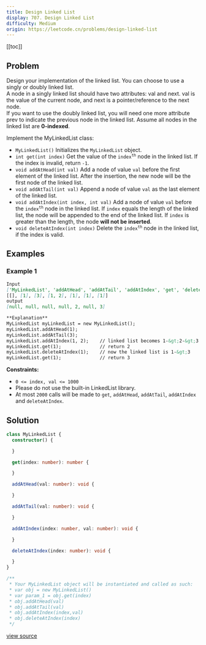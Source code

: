 ```yaml
---
title: Design Linked List
display: 707. Design Linked List
difficulty: Medium
origin: https://leetcode.cn/problems/design-linked-list
---
```


[[toc]]

## Problem

Design your implementation of the linked list. You can choose to use a singly or doubly linked list.<br />
A node in a singly linked list should have two attributes: val and next. val is the value of the current node, and next is a pointer/reference to the next node.<br />
If you want to use the doubly linked list, you will need one more attribute prev to indicate the previous node in the linked list. Assume all nodes in the linked list are **0-indexed**.

Implement the MyLinkedList class:

- <code>MyLinkedList()</code> Initializes the <code>MyLinkedList</code> object.
- <code>int get(int index)</code> Get the value of the <code>index<sup>th</sup></code> node in the linked list. If the index is invalid, return <code>-1</code>.
- <code>void addAtHead(int val)</code> Add a node of value <code>val</code> before the first element of the linked list. After the insertion, the new node will be the first node of the linked list.
- <code>void addAtTail(int val)</code> Append a node of value <code>val</code> as the last element of the linked list.
- <code>void addAtIndex(int index, int val)</code> Add a node of value <code>val</code> before the <code>index<sup>th</sup></code> node in the linked list. If <code>index</code> equals the length of the linked list, the node will be appended to the end of the linked list. If <code>index</code> is greater than the length, the node **will not be inserted**.
- <code>void deleteAtIndex(int index)</code> Delete the <code>index<sup>th</sup></code> node in the linked list, if the index is valid.

## Examples

### Example 1

```md
Input
['MyLinkedList', 'addAtHead', 'addAtTail', 'addAtIndex', 'get', 'deleteAtIndex', 'get']
[[], [1], [3], [1, 2], [1], [1], [1]]
output
[null, null, null, null, 2, null, 3]

**Explanation**
MyLinkedList myLinkedList = new MyLinkedList();
myLinkedList.addAtHead(1);
myLinkedList.addAtTail(3);
myLinkedList.addAtIndex(1, 2);    // linked list becomes 1-&gt;2-&gt;3
myLinkedList.get(1);              // return 2
myLinkedList.deleteAtIndex(1);    // now the linked list is 1-&gt;3
myLinkedList.get(1);              // return 3
```

**Constraints:**

- <code>0 &lt;= index, val &lt;= 1000</code>
- Please do not use the built-in LinkedList library.
- At most <code>2000</code> calls will be made to <code>get</code>, <code>addAtHead</code>, <code>addAtTail</code>, <code>addAtIndex</code> and <code>deleteAtIndex</code>.

## Solution

```ts
class MyLinkedList {
  constructor() {

  }

  get(index: number): number {

  }

  addAtHead(val: number): void {

  }

  addAtTail(val: number): void {

  }

  addAtIndex(index: number, val: number): void {

  }

  deleteAtIndex(index: number): void {

  }
}

/**
 * Your MyLinkedList object will be instantiated and called as such:
 * var obj = new MyLinkedList()
 * var param_1 = obj.get(index)
 * obj.addAtHead(val)
 * obj.addAtTail(val)
 * obj.addAtIndex(index,val)
 * obj.deleteAtIndex(index)
 */
```

[view source](https://leetcode.cn/problems/design-linked-list)
